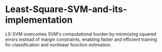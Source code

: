 # Least-Square-SVM-and-its-implementation
LS-SVM overcomes SVM's computational burden by minimizing squared errors instead of margin constraints, enabling faster and efficient training for classification and nonlinear function estimation.
